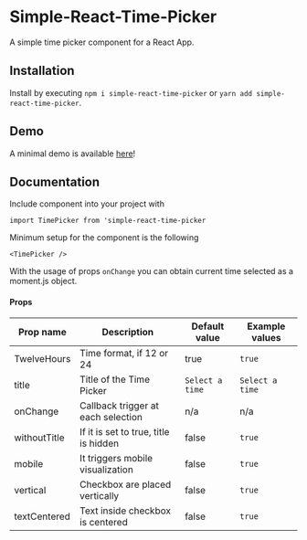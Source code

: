 # Simple-React-Time-Picker

A simple time picker component for a React App.

## Installation
Install by executing 
```npm i simple-react-time-picker``` 
or 
```yarn add simple-react-time-picker```.

## Demo


A minimal demo is available [here](https://marcosansoni.github.io/storybook-simple-react-time-picker/demo/)!

## Documentation

Include component into your project with
```
import TimePicker from 'simple-react-time-picker
```

Minimum setup for the component is the following

```
<TimePicker />
```

With the usage of props `onChange` you can obtain current time selected as a moment.js object.

#### Props

|Prop name|Description|Default value|Example values|
|----|----|----|----|
|TwelveHours|Time format, if 12 or 24|true|`true`|
|title|Title of the Time Picker|`Select a time`|`Select a time`|
|onChange|Callback trigger at each selection|n/a|n/a|
|withoutTitle|If it is set to true, title is hidden|false|`true`|
|mobile|It triggers mobile visualization|false|`true`|
|vertical|Checkbox are placed vertically|false|`true`|
|textCentered|Text inside checkbox is centered|false|`true`|
